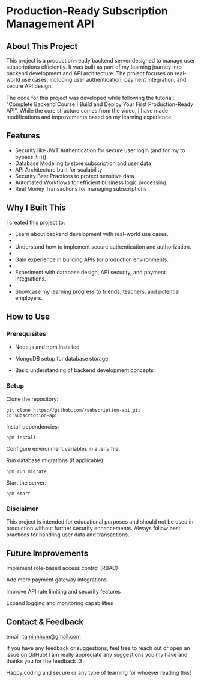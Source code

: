 # Production-Ready Subscription Management API

## About This Project

This project is a production-ready backend server designed to manage user subscriptions efficiently. It was built as part of my learning journey into backend development and API architecture. The project focuses on real-world use cases, including user authentication, payment integration, and secure API design.

The code for this project was developed while following the tutorial: "Complete Backend Course | Build and Deploy Your First Production-Ready API". While the core structure comes from the video, I have made modifications and improvements based on my learning experience.

## Features

- Security like JWT Authentication for secure user login (and for my to bypass it :))) 
- Database Modeling to store subscription and user data
- API Architecture built for scalability
- Security Best Practices to protect sensitive data
- Automated Workflows for efficient business logic processing
- Real Money Transactions for managing subscriptions

## Why I Built This

I created this project to:

- Learn about backend development with real-world use cases.
- 
- Understand how to implement secure authentication and authorization.
- 
- Gain experience in building APIs for production environments.
- 
- Experiment with database design, API security, and payment integrations.
- 
- Showcase my learning progress to friends, teachers, and potential employers.

## How to Use

### Prerequisites

- Node.js and npm installed

- MongoDB setup for database storage

- Basic understanding of backend development concepts

### Setup

Clone the repository:

```
git clone https://github.com//subscription-api.git
cd subscription-api
```

Install dependencies:

``` npm install ```

Configure environment variables in a .env file.

Run database migrations (if applicable):

``` npm run migrate ```

Start the server:

``` npm start ```

### Disclaimer

This project is intended for educational purposes and should not be used in production without further security enhancements. Always follow best practices for handling user data and transactions.

## Future Improvements

Implement role-based access control (RBAC)

Add more payment gateway integrations

Improve API rate limiting and security features

Expand logging and monitoring capabilities

## Contact & Feedback
email: tqminhhcm@gmail.com


If you have any feedback or suggestions, feel free to reach out or open an issue on GitHub! I am really appreciate any suggestions you my have and thanks you for the feedback :3 

Happy coding and secure or any type of learning for whoever reading this!

